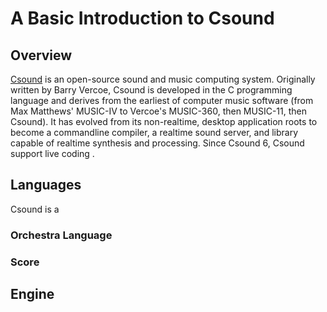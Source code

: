 # A Basic Introduction to Csound

## Overview

[Csound](https://csound.com) is an open-source sound and music computing system.  Originally written by Barry Vercoe, Csound is developed in the C programming language and derives from the earliest of computer music software (from Max Matthews' MUSIC-IV to Vercoe's MUSIC-360, then MUSIC-11, then Csound). It has evolved from its non-realtime, desktop application roots to become a commandline compiler, a realtime sound server, and library capable of realtime synthesis and processing. Since Csound 6, Csound support live coding . 

## Languages

Csound is a 

### Orchestra Language

### Score


## Engine
